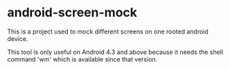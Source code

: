 android-screen-mock
===================
This is a project used to mock different screens on one rooted android device.

This tool is only useful on Android 4.3 and above because it needs the shell command 'wm' which is available since that version.
